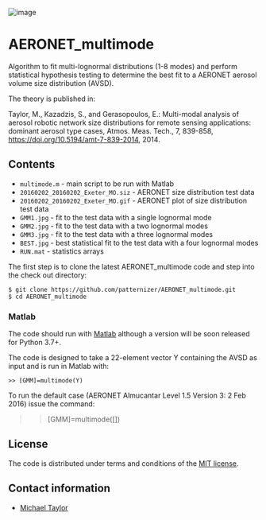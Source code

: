 ![image](https://user-images.githubusercontent.com/5902974/62960288-404c7a80-bdf2-11e9-952e-6fac27da9546.jpg)

# AERONET_multimode

Algorithm to fit multi-lognormal distributions (1-8 modes) and perform statistical hypothesis testing to determine the best fit to a AERONET aerosol volume size distribution (AVSD).

The theory is published in:

Taylor, M., Kazadzis, S., and Gerasopoulos, E.: Multi-modal analysis of aerosol robotic network size distributions for remote sensing applications: dominant aerosol type cases, Atmos. Meas. Tech., 7, 839-858, https://doi.org/10.5194/amt-7-839-2014, 2014. 

## Contents

* `multimode.m` - main script to be run with Matlab
* `20160202_20160202_Exeter_MO.siz` - AERONET size distribution test data
* `20160202_20160202_Exeter_MO.gif` - AERONET plot of size distribution test data
* `GMM1.jpg` - fit to the test data with a single lognormal mode
* `GMM2.jpg` - fit to the test data with a two lognormal modes
* `GMM3.jpg` - fit to the test data with a three lognormal modes
* `BEST.jpg` - best statistical fit to the test data with a four lognormal modes
* `RUN.mat` - statistics arrays

The first step is to clone the latest AERONET_multimode code and step into the check out directory: 

    $ git clone https://github.com/patternizer/AERONET_multimode.git
    $ cd AERONET_multimode
    
### Matlab

The code should run with [Matlab](https://www.mathworks.com/products/matlab.html) although a version will be soon released for Python 3.7+.

The code is designed to take a 22-element vector Y containing the AVSD as input and is run in Matlab with:

    >> [GMM]=multimode(Y)

To run the default case (AERONET Almucantar Level 1.5 Version 3: 2 Feb 2016) issue the command:

   >> [GMM]=multimode([])
       
## License

The code is distributed under terms and conditions of the [MIT license](https://opensource.org/licenses/MIT).

## Contact information

* [Michael Taylor](https://patternizer.github.io) 
